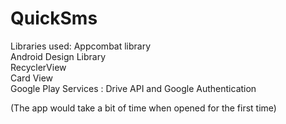 # QuickSms

Libraries used:
Appcombat library  
Android Design Library  
RecyclerView  
Card View  
Google Play Services : Drive API and Google Authentication  

(The app would take a bit of time when opened for the first time)
